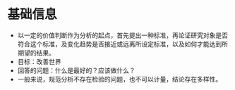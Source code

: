 # 基础信息
* 以一定的价值判断作为分析的起点，首先提出一种标准，再论证研究对象是否符合这个标准，及变化趋势是否接近或远离所设定标准，以及如何才能达到所期望的结果。
* 目标：改善世界
* 回答的问题：什么是最好的？应该做什么？
* 一般来说，规范分析不存在检验的问题，也不可以计量，结论存在多样性。
